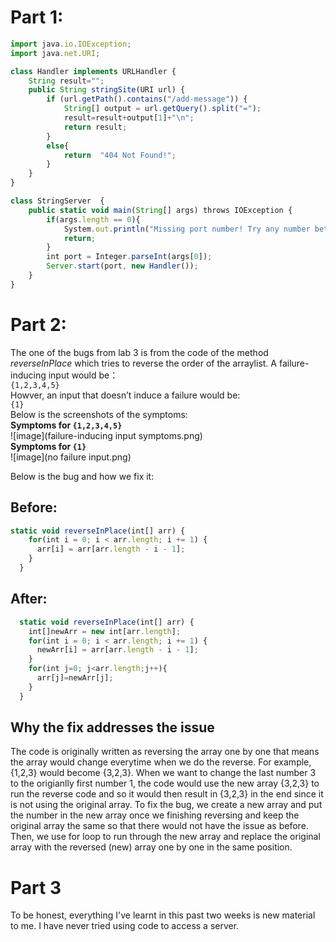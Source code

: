 # Part 1:
```js
import java.io.IOException;
import java.net.URI;

class Handler implements URLHandler {
    String result="";
    public String stringSite(URI url) {
        if (url.getPath().contains("/add-message")) {
            String[] output = url.getQuery().split("=");
            result=result+output[1]+"\n";
            return result;
        }
        else{
            return  "404 Not Found!";
        }
    }
}

class StringServer  {
    public static void main(String[] args) throws IOException {
        if(args.length == 0){
            System.out.println("Missing port number! Try any number between 1024 to 49151");
            return;
        }
        int port = Integer.parseInt(args[0]);
        Server.start(port, new Handler());
    }
}
```
# Part 2:
The one of the bugs from lab 3 is from the code of the method _reverseInPlace_ which tries to reverse the order of the arraylist.  A failure-inducing input would be：<br>
`{1,2,3,4,5}`<br>
Howver, an input that doesn’t induce a failure would be:<br>
`{1}`<br>
Below is the screenshots of the symptoms:<br>
__Symptoms for `{1,2,3,4,5}`__<br>
![image](failure-inducing input symptoms.png)<br>
__Symptoms for `{1}`__<br>
![image](no failure input.png)

Below is the bug and how we fix it:
## Before:
```js
static void reverseInPlace(int[] arr) {
    for(int i = 0; i < arr.length; i += 1) {
      arr[i] = arr[arr.length - i - 1];
    }
  }
```
## After:
```js
  static void reverseInPlace(int[] arr) {
    int[]newArr = new int[arr.length];
    for(int i = 0; i < arr.length; i += 1) {
      newArr[i] = arr[arr.length - i - 1];
    }
    for(int j=0; j<arr.length;j++){
      arr[j]=newArr[j];
    }
  }
```
## Why the fix addresses the issue
The code is originally written as reversing the array one by one that means the array would change everytime when we do the reverse. For example, {1,2,3} would 
become {3,2,3}. When we want to change the last number 3 to the origianlly first number 1, the code would use the new array {3,2,3} to run the reverse code and so it 
would then result in {3,2,3} in the end since it is not using the original array. To fix the bug, we create a new array and put the number in the new array once we finishing reversing and keep the original array the same so that there would not have the issue as before. Then, we use for loop to run through the new array and replace the original array with the reversed (new) array one by one in the same position.

# Part 3
To be honest, everything I've learnt in this past two weeks is new material to me. I have never tried using code to access a server.
